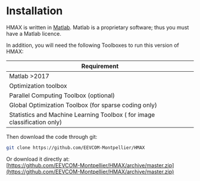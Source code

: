 # Installation

HMAX is written in [Matlab](https://mathworks.com/). Matlab is a proprietary software; thus you must have a Matlab licence.

In addition, you will need the following Toolboxes to run this version of HMAX:

| Requirement                                              |
|----------------------------------------------------------|
| Matlab >2017                                             |
| Optimization toolbox                                     |
| Parallel Computing Toolbox (optional)                   |
| Global Optimization Toolbox (for sparse coding only)         |
| Statistics and Machine Learning Toolbox ( for image classification only) |

Then download the code through git: 
```bash
git clone https://github.com/EEVCOM-Montpellier/HMAX
```

Or download it directly at:  
[https://github.com/EEVCOM-Montpellier/HMAX/archive/master.zip](https://github.com/EEVCOM-Montpellier/HMAX/archive/master.zip)
